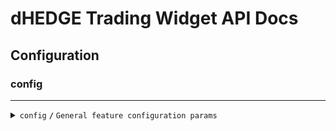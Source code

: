 # dHEDGE Trading Widget API Docs

## Configuration

### config

------------------------------------------------------------------------------------------

<details>
<summary><code>config</code> <code><b>/</b></code> <code>General feature configuration params</code></summary>

##### Params

> | name                                         | type     | default value              | description                                                                                                                                        |
> |----------------------------------------------|----------|----------------------------|----------------------------------------------------------------------------------------------------------------------------------------------------|
> | `isGeoBlocked`                               | boolean  | false                      | Restricts depositing action button and conditionally renders GeoBlockAlert component                                                               |
> | `depositQuoteDiffWarningThreshold`           | number   | 1                          | Deposit slippage absolute percent value warning threshold, Affects styling to warn user                                                            |
> | `depositQuoteDiffErrorThreshold`             | number   | 3                          | Deposit slippage absolute percent value error threshold, Affects styling to warn user                                                              |
> | `defaultDepositSlippage`                     | number   | 0                          | Initial deposit slippage absolute percent. Further adjustments are available in panel settings                                                     |
> | `defaultDepositSlippageScale`                | number[] | [0]                        | Initial deposit slippage absolute percent. Further adjustments are available in panel settings                                                     |
> | `defaultWithdrawSlippageScale`               | number[] | [0.1, 0.3, 0.5, 1, 1.5, 3] | Initial withdraw slippage absolute percent. Further adjustments are available in panel settings                                                    |
> | `defaultLockTime`                            | string   | 24 hours                   | Formatted default deposit lock time to be displayed in panel (Long lockup period is used to bypass entry fee and can be managed in panel settings) |
> | `customLockTime`                             | string   | 15 minutes                 | Formatted custom deposit lock time alternative to be displayed in panel                                                                            |
> | `stablePrecision`                            | number   | 3                          | Number of decimals to be displayed in stables (e.g USDC balance)                                                                                   |
> | `defaultPrecision`                           | number   | 6                          | Number of decimals to be displayed in token values                                                                                                 |
> | `stakingChainId`                             | number   | 10 (Optimism)              | ChainId to be used in staking logic                                                                                                                |
> | `termsOfUseAccepted`                         | boolean  | true                       | Requires user to confirm terms of use by rendering DepositTermsOfUse component before deposit action                                               |


###### Source: `packages/trading-widget/src/trading-widget/providers/config-provider`
###### Default values: `packages/trading-widget/src/trading-widget/providers/config-provider/config-provider.defaults.ts`
